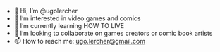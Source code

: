 - 👋 Hi, I’m @ugolercher
- 👀 I’m interested in video games and comics
- 🌱 I’m currently learning HOW TO LIVE
- 💞️ I’m looking to collaborate on games creators or comic book artists
- 📫 How to reach me: ugo.lercher@gmail.com

<!---
ugolercher/ugolercher is a ✨ special ✨ repository because its `README.md` (this file) appears on your GitHub profile.
You can click the Preview link to take a look at your changes.
--->
